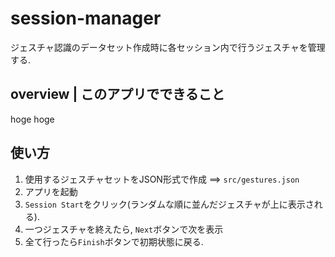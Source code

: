 # session-manager
ジェスチャ認識のデータセット作成時に各セッション内で行うジェスチャを管理する.

## overview | このアプリでできること
hoge hoge


## 使い方
1. 使用するジェスチャセットをJSON形式で作成 ==> `src/gestures.json`
1. アプリを起動
1. `Session Start`をクリック(ランダムな順に並んだジェスチャが上に表示される).
1. 一つジェスチャを終えたら, `Next`ボタンで次を表示
1. 全て行ったら`Finish`ボタンで初期状態に戻る.

